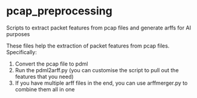 # pcap_preprocessing
Scripts to extract packet features from pcap files and generate arffs for AI purposes

These files help the extraction of packet features from pcap files. Specifically:

1) Convert the pcap file to pdml 
2) Run the pdml2arff.py (you can customise the script to pull out the features that you need)
3) If you have multiple arff files in the end, you can use arffmerger.py to combine them all in one
